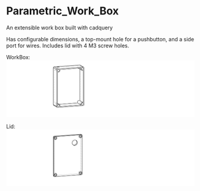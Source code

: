 # Parametric_Work_Box
An extensible work box built with cadquery

Has configurable dimensions, a top-mount hole for a pushbutton, and a side port for wires. Includes lid with 4 M3 screw holes.

WorkBox:
![WorkBox](/workBox.svg?raw=true)

Lid:
![Lid](/workBoxLid.svg?raw=true)
